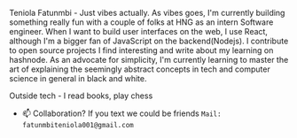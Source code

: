 Teniola Fatunmbi - Just vibes actually.
As vibes goes, I'm currently building something really fun with a couple of folks at HNG as an intern Software engineer. When I want to build user interfaces on the web, I use React, although I'm a bigger fan of JavaScript on the backend(Nodejs). I contribute to open source projects I find interesting and write about my learning on hashnode. As an advocate for simplicity, I'm currently learning to master the art of explaining the seemingly abstract concepts in tech and computer science in general in black and white.

Outside tech - I read books, play chess

- 📫 Collaboration? If you text we could be friends 
`Mail: fatunmbiteniola001@gmail.com`
<!---
Omoteniola-dev/Omoteniola-dev is a ✨ special ✨ repository because its `README.md` (this file) appears on your GitHub profile.
You can click the Preview link to take a look at your changes.
--->
